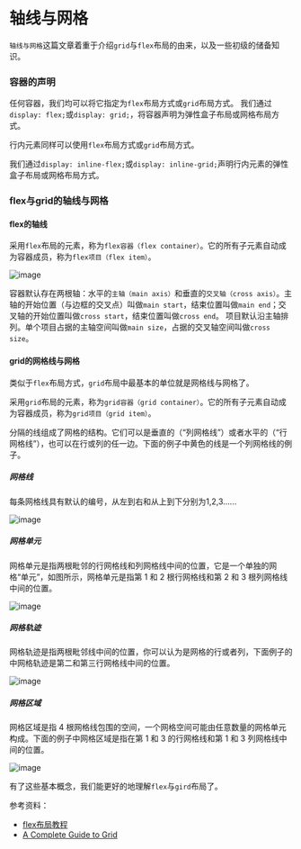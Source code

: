 # 轴线与网格

`轴线与网格`这篇文章着重于介绍`grid`与`flex`布局的由来，以及一些初级的储备知识。

### 容器的声明
任何容器，我们均可以将它指定为`flex`布局方式或`grid`布局方式。
我们通过`display: flex;`或`display: grid;`，将容器声明为弹性盒子布局或网格布局方式。

行内元素同样可以使用`flex`布局方式或`grid`布局方式。

我们通过`display: inline-flex;`或`display: inline-grid;`声明行内元素的弹性盒子布局或网格布局方式。

### flex与grid的轴线与网格
#### flex的轴线

采用`flex`布局的元素，称为`flex容器（flex container）`。它的所有子元素自动成为容器成员，称为`flex项目（flex item）`。

![image](http://oczira72b.bkt.clouddn.com/grid-flex-2.png)

容器默认存在两根轴：水平的`主轴（main axis）`和垂直的`交叉轴（cross axis）`。主轴的开始位置（与边框的交叉点）叫做`main start`，结束位置叫做`main end`；交叉轴的开始位置叫做`cross start`，结束位置叫做`cross end`。
项目默认沿主轴排列。单个项目占据的主轴空间叫做`main size`，占据的交叉轴空间叫做`cross size`。
#### grid的网格线与网格
类似于`flex`布局方式，`grid`布局中最基本的单位就是网格线与网格了。

采用`grid`布局的元素，称为`grid容器（grid container）`。它的所有子元素自动成为容器成员，称为`grid项目（grid item）`。

分隔的线组成了网格的结构。它们可以是垂直的（“列网格线”）或者水平的（“行网格线”），也可以在行或列的任一边。下面的例子中黄色的线是一个列网格线的例子。

##### 网格线
每条网格线具有默认的编号，从左到右和从上到下分别为1,2,3......

![image](http://oczira72b.bkt.clouddn.com/grid-flex-3.jpg)

##### 网格单元

网格单元是指两根毗邻的行网格线和列网格线中间的位置，它是一个单独的网格“单元”，如图所示，网格单元是指第 1 和 2 根行网格线和第 2 和 3 根列网格线中间的位置。

![image](http://oczira72b.bkt.clouddn.com/flex-grid-4.png)

##### 网格轨迹

网格轨迹是指两根毗邻线中间的位置，你可以认为是网格的行或者列，下面例子的中网格轨迹是第二和第三行网格线中间的位置。

![image](http://oczira72b.bkt.clouddn.com/grid-flex-26.png)

##### 网格区域

网格区域是指 4 根网格线包围的空间，一个网格空间可能由任意数量的网格单元构成。下面的例子中网格区域是指在第 1 和 3 的行网格线和第 1 和 3 列网格线中间的位置。

![image](http://oczira72b.bkt.clouddn.com/grid-flex-27.png)

有了这些基本概念，我们能更好的地理解`flex`与`gird`布局了。

参考资料：

* [flex布局教程](http://www.ruanyifeng.com/blog/2015/07/flex-grammar.html)
* [A Complete Guide to Grid](https://css-tricks.com/snippets/css/complete-guide-grid/)